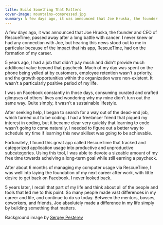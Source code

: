 ```yaml
---
title: Build Something That Matters
cover-image: mountains-compressed.jpg
summary: A few days ago, it was announced that Joe Hruska, the founder and CEO of RescueTime, passed away after a long battle with cancer. I never knew or had any connection with Joe, but hearing this news stood out to me in particular because of the impact that his app, RescueTime, had on the formation of my career.
---
```


A few days ago, it was announced that Joe Hruska, the founder and CEO of RescueTime, passed away after a long battle with cancer. I never knew or had any connection with Joe, but hearing this news stood out to me in particular because of the impact that his app, [RescueTime](https://www.rescuetime.com/), had on the formation of my career.

5 years ago, I had a job that didn't pay much and didn't provide much additional value beyond that paycheck. Much of my day was spent on the phone being yelled at by customers, employee retention wasn't a priority, and the growth opportunities within the organization were non-existent.  It wasn't a particularly positive period of my life. 

I was on Facebook constantly in those days, consuming curated and crafted glimpses of others' lives and wondering why my mine didn't turn out the same way. Quite simply, it wasn't a sustainable lifestyle.  

After seeking help, I began to search for a way out of the dead-end job, which turned out to be coding. I had a freelancer friend that piqued my interest in coding, but it became clear very quickly that learning to code wasn't going to come naturally. I needed to figure out a better way to schedule my time if learning this new skillset was going to be achievable.

Fortunately, I found this great app called RescueTime that tracked and categorized application usage into productive and unproductive subcategories. Using this tool, I was able to devote a sizeable amount of my free time towards acheiving a long-term goal while still earning a paycheck.

After about 6 months of managing my computer usage via RescueTime, I was well into laying the foundation of my next career after work, with little desire to get back on Facebook. I never looked back. 

5 years later, I recall that part of my life and think about all of the people and tools that led me to this point. So many people made vast differences in my career and life, and continue to do so today. Between the mentors, bosses, coworkers, and friends, Joe absolutely made a difference in my life simply by building something that matters. 

Background image by <a href="http://unsplash.com/@sickle?utm_medium=referral&amp;utm_campaign=photographer-credit&amp;utm_content=creditBadge" target="_blank" rel="noopener noreferrer" title="Download free do whatever you want high-resolution photos from Sergey Pesterev">Sergey Pesterev</a>
